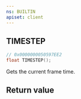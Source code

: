 ```yaml
---
ns: BUILTIN
apiset: client
---
```

## TIMESTEP

```c
// 0x0000000050597EE2
float TIMESTEP();
```

Gets the current frame time.


## Return value

